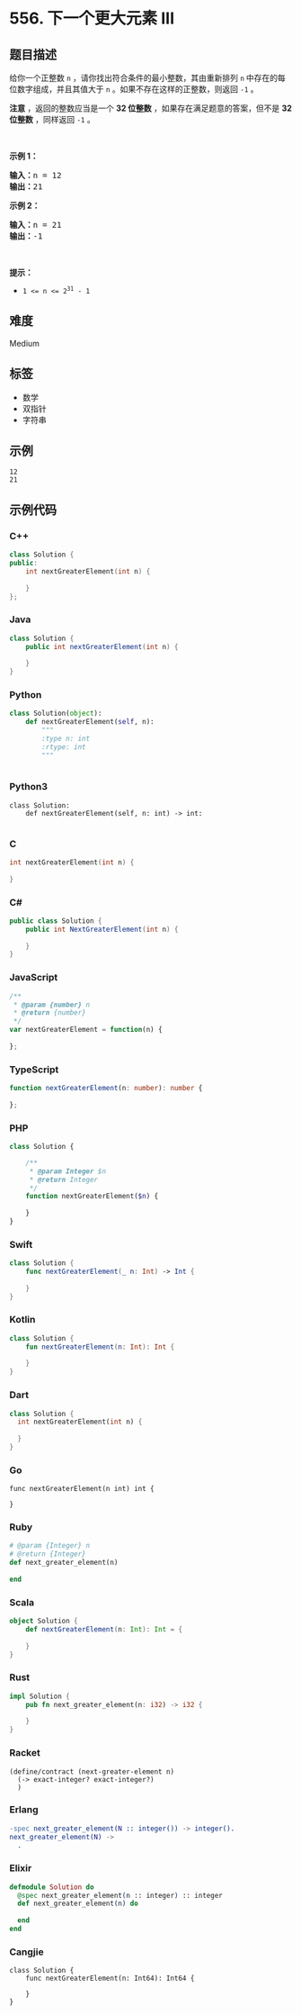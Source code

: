 # 556. 下一个更大元素 III

## 题目描述

<p>给你一个正整数 <code>n</code> ，请你找出符合条件的最小整数，其由重新排列 <code>n</code><strong> </strong>中存在的每位数字组成，并且其值大于 <code>n</code> 。如果不存在这样的正整数，则返回 <code>-1</code> 。</p>

<p><strong>注意</strong> ，返回的整数应当是一个 <strong>32 位整数</strong> ，如果存在满足题意的答案，但不是 <strong>32 位整数</strong> ，同样返回 <code>-1</code> 。</p>

<p> </p>

<p><strong>示例 1：</strong></p>

<pre>
<strong>输入：</strong>n = 12
<strong>输出：</strong>21
</pre>

<p><strong>示例 2：</strong></p>

<pre>
<strong>输入：</strong>n = 21
<strong>输出：</strong>-1
</pre>

<p> </p>

<p><strong>提示：</strong></p>

<ul>
	<li><code>1 <= n <= 2<sup>31</sup> - 1</code></li>
</ul>


## 难度

Medium

## 标签

- 数学
- 双指针
- 字符串

## 示例

```
12
21
```

## 示例代码

### C++

```cpp
class Solution {
public:
    int nextGreaterElement(int n) {
        
    }
};
```

### Java

```java
class Solution {
    public int nextGreaterElement(int n) {
        
    }
}
```

### Python

```python
class Solution(object):
    def nextGreaterElement(self, n):
        """
        :type n: int
        :rtype: int
        """
        
```

### Python3

```python3
class Solution:
    def nextGreaterElement(self, n: int) -> int:
        
```

### C

```c
int nextGreaterElement(int n) {
    
}
```

### C#

```csharp
public class Solution {
    public int NextGreaterElement(int n) {
        
    }
}
```

### JavaScript

```javascript
/**
 * @param {number} n
 * @return {number}
 */
var nextGreaterElement = function(n) {
    
};
```

### TypeScript

```typescript
function nextGreaterElement(n: number): number {
    
};
```

### PHP

```php
class Solution {

    /**
     * @param Integer $n
     * @return Integer
     */
    function nextGreaterElement($n) {
        
    }
}
```

### Swift

```swift
class Solution {
    func nextGreaterElement(_ n: Int) -> Int {
        
    }
}
```

### Kotlin

```kotlin
class Solution {
    fun nextGreaterElement(n: Int): Int {
        
    }
}
```

### Dart

```dart
class Solution {
  int nextGreaterElement(int n) {
    
  }
}
```

### Go

```golang
func nextGreaterElement(n int) int {
    
}
```

### Ruby

```ruby
# @param {Integer} n
# @return {Integer}
def next_greater_element(n)
    
end
```

### Scala

```scala
object Solution {
    def nextGreaterElement(n: Int): Int = {
        
    }
}
```

### Rust

```rust
impl Solution {
    pub fn next_greater_element(n: i32) -> i32 {
        
    }
}
```

### Racket

```racket
(define/contract (next-greater-element n)
  (-> exact-integer? exact-integer?)
  )
```

### Erlang

```erlang
-spec next_greater_element(N :: integer()) -> integer().
next_greater_element(N) ->
  .
```

### Elixir

```elixir
defmodule Solution do
  @spec next_greater_element(n :: integer) :: integer
  def next_greater_element(n) do
    
  end
end
```

### Cangjie

```cangjie
class Solution {
    func nextGreaterElement(n: Int64): Int64 {

    }
}
```

